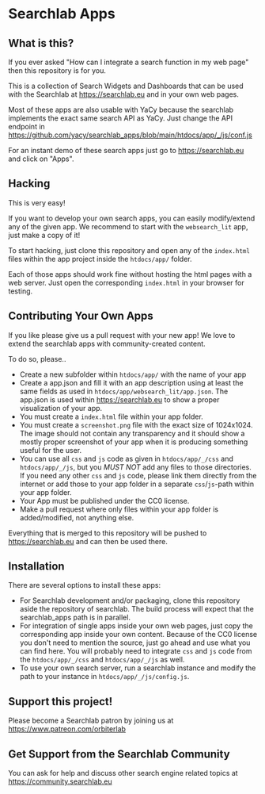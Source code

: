 # Searchlab Apps


## What is this?
If you ever asked "How can I integrate a search function in my web page" then
this repository is for you.

This is a collection of Search Widgets and Dashboards that can be used
with the Searchlab at https://searchlab.eu and in your own web pages.

Most of these apps are also usable with YaCy because the searchlab implements
the exact same search API as YaCy. Just change the API endpoint in
https://github.com/yacy/searchlab_apps/blob/main/htdocs/app/_/js/conf.js

For an instant demo of these search apps just go to https://searchlab.eu
and click on "Apps".

## Hacking
This is very easy!

If you want to develop your own search apps, you can easily modify/extend
any of the given app. We recommend to start with the `websearch_lit` app,
just make a copy of it!

To start hacking, just clone this repository and open any of the `index.html`
files within the app project inside the `htdocs/app/` folder.

Each of those apps should work fine without hosting the html pages with
a web server. Just open the corresponding `index.html` in your browser for
testing.

## Contributing Your Own Apps
If you like please give us a pull request with your new app!
We love to extend the searchlab apps with community-created content.

To do so, please..
- Create a new subfolder within `htdocs/app/` with the name of your app
- Create a app.json and fill it with an app description using at least
  the same fields as used in `htdocs/app/websearch_lit/app.json`.
  The app.json is used within https://searchlab.eu to show a proper visualization
  of your app.
- You must create a `index.html` file within your app folder.
- You must create a `screenshot.png` file with the exact size of 1024x1024.
  The image should not contain any transparency and it should show a mostly
  proper screenshot of your app when it is producing something useful for the user.
- You can use all `css` and `js` code as given in `htdocs/app/_/css` and `htdocs/app/_/js`,
  but you *MUST NOT* add any files to those directories. If you need any other
  `css` and `js` code, please link them directly from the internet or add those
  to your app folder in a separate `css`/`js`-path within your app folder.
- Your App must be published under the CC0 license.
- Make a pull request where only files within your app folder is added/modified,
  not anything else.

Everything that is merged to this repository will be pushed to https://searchlab.eu
and can then be used there.

## Installation
There are several options to install these apps:
- For Searchlab development and/or packaging, clone this repository aside the
  repository of searchlab. The build process will expect that the searchlab_apps
  path is in parallel.
- For integration of single apps inside your own web pages, just copy the
  corresponding app inside your own content. Because of the CC0 license you don't
  need to mention the source, just go ahead and use what you can find here.
  You will probably need to integrate `css` and `js` code from the `htdocs/app/_/css`
  and `htdocs/app/_/js` as well.
- To use your own search server, run a searchlab instance and modify the path
  to your instance in `htdocs/app/_/js/config.js`.

## Support this project!
Please become a Searchlab patron by joining us at
https://www.patreon.com/orbiterlab

## Get Support from the Searchlab Community
You can ask for help and discuss other search engine related topics
at https://community.searchlab.eu

